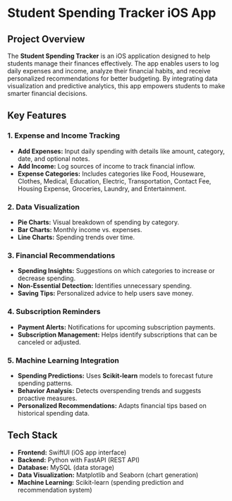 # Student Spending Tracker iOS App

## Project Overview
The **Student Spending Tracker** is an iOS application designed to help students manage their finances effectively. The app enables users to log daily expenses and income, analyze their financial habits, and receive personalized recommendations for better budgeting. By integrating data visualization and predictive analytics, this app empowers students to make smarter financial decisions.

## Key Features

### 1. Expense and Income Tracking
- **Add Expenses:** Input daily spending with details like amount, category, date, and optional notes.
- **Add Income:** Log sources of income to track financial inflow.
- **Expense Categories:** Includes categories like Food, Houseware, Clothes, Medical, Education, Electric, Transportation, Contact Fee, Housing Expense, Groceries, Laundry, and Entertainment.

### 2. Data Visualization
- **Pie Charts:** Visual breakdown of spending by category.
- **Bar Charts:** Monthly income vs. expenses.
- **Line Charts:** Spending trends over time.

### 3. Financial Recommendations
- **Spending Insights:** Suggestions on which categories to increase or decrease spending.
- **Non-Essential Detection:** Identifies unnecessary spending.
- **Saving Tips:** Personalized advice to help users save money.

### 4. Subscription Reminders
- **Payment Alerts:** Notifications for upcoming subscription payments.
- **Subscription Management:** Helps identify subscriptions that can be canceled or adjusted.

### 5. Machine Learning Integration
- **Spending Predictions:** Uses **Scikit-learn** models to forecast future spending patterns.
- **Behavior Analysis:** Detects overspending trends and suggests proactive measures.
- **Personalized Recommendations:** Adapts financial tips based on historical spending data.

## Tech Stack
- **Frontend:** SwiftUI (iOS app interface)
- **Backend:** Python with FastAPI (REST API)
- **Database:** MySQL (data storage)
- **Data Visualization:** Matplotlib and Seaborn (chart generation)
- **Machine Learning:** Scikit-learn (spending prediction and recommendation system)

